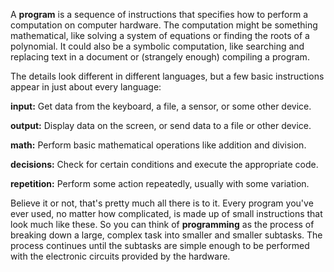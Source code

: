 A **program** is a sequence of instructions that specifies how to perform a computation on computer hardware.
The computation might be something mathematical, like solving a system of equations or finding the roots of a polynomial.
It could also be a symbolic computation, like searching and replacing text in a document or (strangely enough) compiling a program.

The details look different in different languages, but a few basic instructions appear in just about every language:



**input:** Get data from the keyboard, a file, a sensor, or some other device.

**output:** Display data on the screen, or send data to a file or other device.

**math:** Perform basic mathematical operations like addition and division.

**decisions:** Check for certain conditions and execute the appropriate code.

**repetition:** Perform some action repeatedly, usually with some variation.




Believe it or not, that's pretty much all there is to it.
Every program you've ever used, no matter how complicated, is made up of small instructions that look much like these.
So you can think of **programming** as the process of breaking down a large, complex task into smaller and smaller subtasks.
The process continues until the subtasks are simple enough to be performed with the electronic circuits provided by the hardware.
